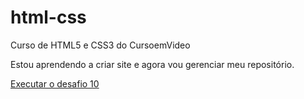# html-css
 Curso de HTML5 e CSS3 do CursoemVideo

 Estou aprendendo a criar site e agora vou gerenciar meu repositório.

<a href="https://rebecaklopes.github.io/html-css/desafios/desafio%2010/android.html"> Executar o desafio 10
